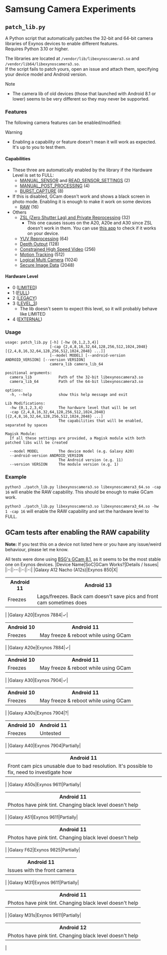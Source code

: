 # Samsung Camera Experiments
## `patch_lib.py`
A Python script that automatically patches the 32-bit and 64-bit camera libraries of Exynos devices to enable different features. \
Requires Python 3.10 or higher.

The libraries are located at `/vendor/lib/libexynoscamera3.so` and `/vendor/lib64/libexynoscamera3.so`. \
If the script fails to patch yours, open an issue and attach them, specifying your device model and Android version.

> [!NOTE]  
> - The camera lib of old devices (those that launched with Android 8.1 or lower) seems to be very different so they may never be supported.

### Features
The following camera features can be enabled/modified:
> [!WARNING]  
> - Enabling a capability or feature doesn't mean it will work as expected. It's up to you to test them.

#### Capabilities
* These three are automatically enabled by the library if the Hardware Level is set to FULL:
    * [MANUAL_SENSOR](https://developer.android.com/reference/android/hardware/camera2/CameraMetadata#REQUEST_AVAILABLE_CAPABILITIES_MANUAL_SENSOR) and [READ_SENSOR_SETTINGS](https://developer.android.com/reference/android/hardware/camera2/CameraMetadata#REQUEST_AVAILABLE_CAPABILITIES_READ_SENSOR_SETTINGS) (2)
    * [MANUAL_POST_PROCESSING](https://developer.android.com/reference/android/hardware/camera2/CameraMetadata#REQUEST_AVAILABLE_CAPABILITIES_MANUAL_POST_PROCESSING) (4)
    * [BURST_CAPTURE](https://developer.android.com/reference/android/hardware/camera2/CameraMetadata#REQUEST_AVAILABLE_CAPABILITIES_BURST_CAPTURE) (8)
* If this is disabled, GCam doesn't work and shows a black screen in photo mode. Enabling it is enough to make it work on some devices
    * [RAW](https://developer.android.com/reference/android/hardware/camera2/CameraMetadata#REQUEST_AVAILABLE_CAPABILITIES_RAW) (16)
* Others
    * [ZSL (Zero Shutter Lag) and Private Reprocessing](https://developer.android.com/reference/android/hardware/camera2/CameraMetadata#REQUEST_AVAILABLE_CAPABILITIES_PRIVATE_REPROCESSING) (32)
        * This one causes issues on the A20, A20e and A30 since ZSL doesn't work in them. You can use [this app](https://github.com/sonyxperiadev/CameraTest) to check if it works on your device.
    * [YUV Reprocessing](https://developer.android.com/reference/android/hardware/camera2/CameraMetadata#REQUEST_AVAILABLE_CAPABILITIES_YUV_REPROCESSING) (64)
    * [Depth Output](https://developer.android.com/reference/android/hardware/camera2/CameraMetadata#REQUEST_AVAILABLE_CAPABILITIES_DEPTH_OUTPUT) (128)
    * [Constrained High Speed Video](https://developer.android.com/reference/android/hardware/camera2/CameraMetadata#REQUEST_AVAILABLE_CAPABILITIES_CONSTRAINED_HIGH_SPEED_VIDEO) (256)
    * [Motion Tracking](https://developer.android.com/reference/android/hardware/camera2/CameraMetadata#REQUEST_AVAILABLE_CAPABILITIES_MOTION_TRACKING) (512)
    * [Logical Multi Camera](https://developer.android.com/reference/android/hardware/camera2/CameraMetadata#REQUEST_AVAILABLE_CAPABILITIES_LOGICAL_MULTI_CAMERA) (1024)
    * [Secure Image Data](https://developer.android.com/reference/android/hardware/camera2/CameraMetadata#REQUEST_AVAILABLE_CAPABILITIES_SECURE_IMAGE_DATA) (2048)

#### Hardware Level
* 0 ([LIMITED](https://developer.android.com/reference/android/hardware/camera2/CameraMetadata#INFO_SUPPORTED_HARDWARE_LEVEL_LIMITED))
* 1 ([FULL](https://developer.android.com/reference/android/hardware/camera2/CameraMetadata#INFO_SUPPORTED_HARDWARE_LEVEL_FULL))
* 2 ([LEGACY](https://developer.android.com/reference/android/hardware/camera2/CameraMetadata#INFO_SUPPORTED_HARDWARE_LEVEL_LEGACY))
* 3 ([LEVEL_3](https://developer.android.com/reference/android/hardware/camera2/CameraMetadata#INFO_SUPPORTED_HARDWARE_LEVEL_3))
    * The lib doesn't seem to expect this level, so it will probably behave like LIMITED
* 4 ([EXTERNAL](https://developer.android.com/reference/android/hardware/camera2/CameraMetadata#INFO_SUPPORTED_HARDWARE_LEVEL_EXTERNAL))

### Usage
```
usage: patch_lib.py [-h] [-hw {0,1,2,3,4}]
                    [-cap {2,4,8,16,32,64,128,256,512,1024,2048} [{2,4,8,16,32,64,128,256,512,1024,2048} ...]]
                    [--model MODEL] [--android-version ANDROID_VERSION] [--version VERSION]
                    camera_lib camera_lib_64

positional arguments:
  camera_lib            Path of the 32-bit libexynoscamera3.so
  camera_lib_64         Path of the 64-bit libexynoscamera3.so

options:
  -h, --help            show this help message and exit

Lib Modifications:
  -hw {0,1,2,3,4}       The hardware level that will be set
  -cap {2,4,8,16,32,64,128,256,512,1024,2048} [{2,4,8,16,32,64,128,256,512,1024,2048} ...]
                        The capabilities that will be enabled, separated by spaces

Magisk Module:
  If all these settings are provided, a Magisk module with both patched libs will be created

  --model MODEL         The device model (e.g. Galaxy A20)
  --android-version ANDROID_VERSION
                        The Android version (e.g. 11)
  --version VERSION     The module version (e.g. 1)
```

### Example
`python3 ./patch_lib.py libexynoscamera3.so libexynoscamera3_64.so -cap 16` will enable the RAW capability. This should be enough to make GCam work.

`python3 ./patch_lib.py libexynoscamera3.so libexynoscamera3_64.so -hw 1 -cap 16` will enable the RAW capability and set the hardware level to FULL.

## GCam tests after enabling the RAW capability
**Note:** If you test this on a device not listed here or you have any issue/weird behaviour, please let me know.

All tests were done using [BSG's GCam 8.1](https://www.celsoazevedo.com/files/android/google-camera/dev-bsg/f/dl88/), as it seems to be the most stable one on Exynos devices.
|Device Name|SoC|GCam Works?|Details / Issues|
|:-:|:--:|:-:|:-:|
|Galaxy A12 Nacho (A12s)|Exynos 850|X|<table><th>Android 11</th><th>Android 13</th><tr><td>Freezes</td><td>Lags/freezes. Back cam doesn't save pics and front cam sometimes does</td></tr></table>|
|Galaxy A20|Exynos 7884|✓|<table><th>Android 10</th><th>Android 11</th><tr><td>Freezes</td><td>May freeze & reboot while using GCam</td></tr></table>|
|Galaxy A20e|Exynos 7884|✓|<table><th>Android 10</th><th>Android 11</th><tr><td>Freezes</td><td>May freeze & reboot while using GCam</td></tr></table>|
|Galaxy A30|Exynos 7904|✓|<table><th>Android 10</th><th>Android 11</th><tr><td>Freezes</td><td>May freeze & reboot while using GCam</td></tr></table>|
|Galaxy A30s|Exynos 7904|?|<table><th>Android 10</th><th>Android 11</th><tr><td>Freezes</td><td>Untested</td></tr></table>|
|Galaxy A40|Exynos 7904|Partially|<table><th>Android 11</th><tr><td>Front cam pics unusable due to bad resolution. It's possible to fix, need to investigate how</td></tr></table>|
|Galaxy A50s|Exynos 9611|Partially|<table><th>Android 11</th><tr><td>Photos have pink tint. Changing black level doesn't help</td></tr></table>|
|Galaxy A51|Exynos 9611|Partially|<table><th>Android 11</th><tr><td>Photos have pink tint. Changing black level doesn't help</td></tr></table>|
|Galaxy F62|Exynos 9825|Partially|<table><th>Android 11</th><tr><td>Issues with the front camera</td></tr></table>|
|Galaxy M31|Exynos 9611|Partially|<table><th>Android 11</th><tr><td>Photos have pink tint. Changing black level doesn't help</td></tr></table>|
|Galaxy M31s|Exynos 9611|Partially|<table><th>Android 12</th><tr><td>Photos have pink tint. Changing black level doesn't help</td></tr></table>|